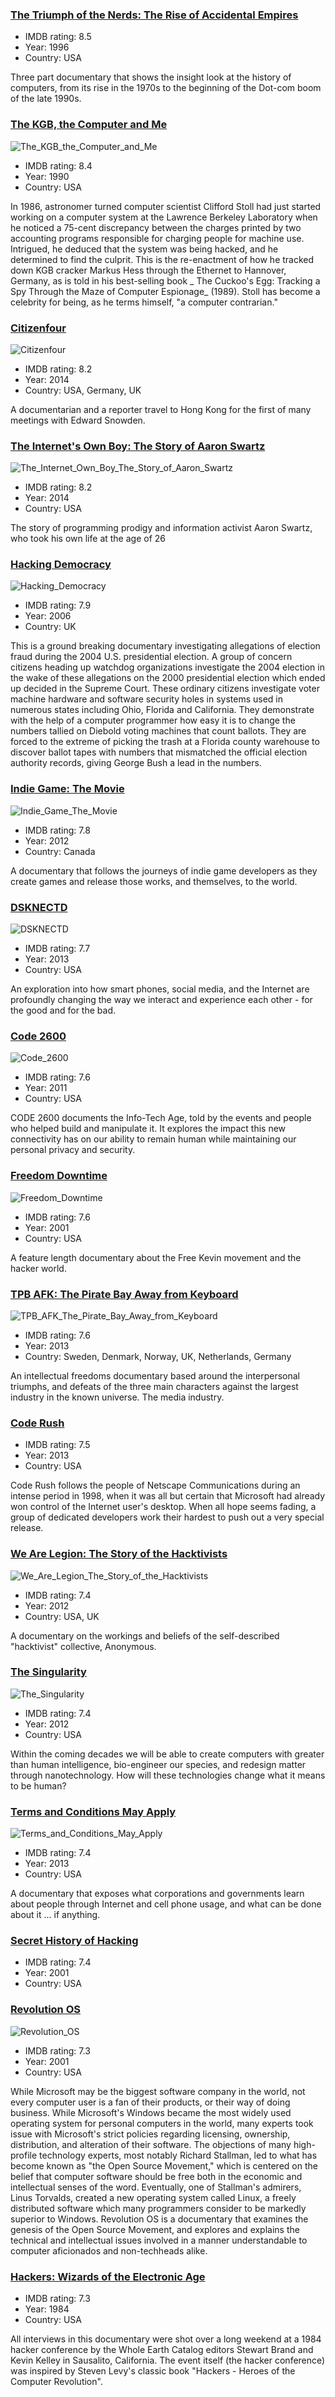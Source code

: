 ### [The Triumph of the Nerds: The Rise of Accidental Empires](http://www.imdb.com/title/tt0115398/)

* IMDB rating: 8.5
* Year: 1996
* Country: USA

Three part documentary that shows the insight look at the history of computers, from its rise in the 1970s to the beginning of the Dot-com boom of the late 1990s.

### [The KGB, the Computer and Me](http://www.imdb.com/title/tt0308449/)

![The_KGB_the_Computer_and_Me](assets/the_kgb_the_computer_and_me.jpg)

* IMDB rating: 8.4
* Year: 1990
* Country: USA

In 1986, astronomer turned computer scientist Clifford Stoll had just started working on a computer system at the Lawrence Berkeley Laboratory when he noticed a 75-cent discrepancy between the charges printed by two accounting programs responsible for charging people for machine use. Intrigued, he deduced that the system was being hacked, and he determined to find the culprit. This is the re-enactment of how he tracked down KGB cracker Markus Hess through the Ethernet to Hannover, Germany, as is told in his best-selling book _ The Cuckoo's Egg: Tracking a Spy Through the Maze of Computer Espionage_ (1989). Stoll has become a celebrity for being, as he terms himself, "a computer contrarian."

### [Citizenfour](http://www.imdb.com/title/tt4044364/)

![Citizenfour](assets/citizenfour.jpg)

* IMDB rating: 8.2
* Year: 2014
* Country: USA, Germany, UK

A documentarian and a reporter travel to Hong Kong for the first of many meetings with Edward Snowden.

### [The Internet's Own Boy: The Story of Aaron Swartz](http://www.imdb.com/title/tt3268458/)

![The_Internet_Own_Boy_The_Story_of_Aaron_Swartz](assets/the_internet_wwn_boy_the_story_of_aaron_swartz.jpg)

* IMDB rating: 8.2
* Year: 2014
* Country: USA

The story of programming prodigy and information activist Aaron Swartz, who took his own life at the age of 26

### [Hacking Democracy](http://www.imdb.com/title/tt0808532/)

![Hacking_Democracy](assets/hacking_democracy.jpg)

* IMDB rating: 7.9
* Year: 2006
* Country: UK

This is a ground breaking documentary investigating allegations of election fraud during the 2004 U.S. presidential election. A group of concern citizens heading up watchdog organizations investigate the 2004 election in the wake of these allegations on the 2000 presidential election which ended up decided in the Supreme Court. These ordinary citizens investigate voter machine hardware and software security holes in systems used in numerous states including Ohio, Florida and California. They demonstrate with the help of a computer programmer how easy it is to change the numbers tallied on Diebold voting machines that count ballots. They are forced to the extreme of picking the trash at a Florida county warehouse to discover ballot tapes with numbers that mismatched the official election authority records, giving George Bush a lead in the numbers.

### [Indie Game: The Movie](http://www.imdb.com/title/tt1942884/)

![Indie_Game_The_Movie](assets/indie_game_the_movie.jpg)

* IMDB rating: 7.8
* Year: 2012
* Country: Canada

A documentary that follows the journeys of indie game developers as they create games and release those works, and themselves, to the world.

### [DSKNECTD](http://www.imdb.com/title/tt1942884/)

![DSKNECTD](assets/dsknectd.jpg)

* IMDB rating: 7.7
* Year: 2013
* Country: USA

An exploration into how smart phones, social media, and the Internet are profoundly changing the way we interact and experience each other - for the good and for the bad.

### [Code 2600](http://www.imdb.com/title/tt1830538/)

![Code_2600](assets/code_2600.jpg)

* IMDB rating: 7.6
* Year: 2011
* Country: USA

CODE 2600 documents the Info-Tech Age, told by the events and people who helped build and manipulate it. It explores the impact this new connectivity has on our ability to remain human while maintaining our personal privacy and security.

### [Freedom Downtime](http://www.imdb.com/title/tt0309614/)

![Freedom_Downtime](assets/freedom_downtime.jpg)

* IMDB rating: 7.6
* Year: 2001
* Country: USA

A feature length documentary about the Free Kevin movement and the hacker world.

### [TPB AFK: The Pirate Bay Away from Keyboard](http://www.imdb.com/title/tt2608732/)

![TPB_AFK_The_Pirate_Bay_Away_from_Keyboard](assets/tpb_afk_the_pirate_bay_away_from_keyboard.jpg)

* IMDB rating: 7.6
* Year: 2013
* Country: Sweden, Denmark, Norway, UK, Netherlands, Germany

An intellectual freedoms documentary based around the interpersonal triumphs, and defeats of the three main characters against the largest industry in the known universe. The media industry.

### [Code Rush](http://www.imdb.com/title/tt0499004)

* IMDB rating: 7.5
* Year: 2013
* Country: USA

Code Rush follows the people of Netscape Communications during an intense period in 1998, when it was all but certain that Microsoft had already won control of the Internet user's desktop. When all hope seems fading, a group of dedicated developers work their hardest to push out a very special release.

### [We Are Legion: The Story of the Hacktivists](http://www.imdb.com/title/tt2177843)

![We_Are_Legion_The_Story_of_the_Hacktivists](assets/we_are_legion_the_story_of_the_hacktivists.jpg)

* IMDB rating: 7.4
* Year: 2012
* Country: USA, UK

A documentary on the workings and beliefs of the self-described "hacktivist" collective, Anonymous.

### [The Singularity](http://www.imdb.com/title/tt2073120/)

![The_Singularity](assets/the_singularity.jpg)

* IMDB rating: 7.4
* Year: 2012
* Country: USA

Within the coming decades we will be able to create computers with greater than human intelligence, bio-engineer our species, and redesign matter through nanotechnology. How will these technologies change what it means to be human?

### [Terms and Conditions May Apply](http://www.imdb.com/title/tt2084953/)

![Terms_and_Conditions_May_Apply](assets/terms_and_conditions_may_apply.jpg)

* IMDB rating: 7.4
* Year: 2013
* Country: USA

A documentary that exposes what corporations and governments learn about people through Internet and cell phone usage, and what can be done about it ... if anything.

### [Secret History of Hacking](http://www.imdb.com/title/tt2338277/)

* IMDB rating: 7.4
* Year: 2001
* Country: USA

### [Revolution OS](http://www.imdb.com/title/tt0308808/)

![Revolution_OS](assets/revolution_os.jpg)

* IMDB rating: 7.3
* Year: 2001
* Country: USA

While Microsoft may be the biggest software company in the world, not every computer user is a fan of their products, or their way of doing business. While Microsoft's Windows became the most widely used operating system for personal computers in the world, many experts took issue with Microsoft's strict policies regarding licensing, ownership, distribution, and alteration of their software. The objections of many high-profile technology experts, most notably Richard Stallman, led to what has become known as "the Open Source Movement," which is centered on the belief that computer software should be free both in the economic and intellectual senses of the word. Eventually, one of Stallman's admirers, Linus Torvalds, created a new operating system called Linux, a freely distributed software which many programmers consider to be markedly superior to Windows. Revolution OS is a documentary that examines the genesis of the Open Source Movement, and explores and explains the technical and intellectual issues involved in a manner understandable to computer aficionados and non-techheads alike.

### [Hackers: Wizards of the Electronic Age](http://www.imdb.com/title/tt1191116/)

* IMDB rating: 7.3
* Year: 1984
* Country: USA

All interviews in this documentary were shot over a long weekend at a 1984 hacker conference by the Whole Earth Catalog editors Stewart Brand and Kevin Kelley in Sausalito, California. The event itself (the hacker conference) was inspired by Steven Levy's classic book "Hackers - Heroes of the Computer Revolution".


